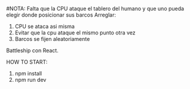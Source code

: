 #NOTA: Falta que la CPU ataque el tablero del humano y que uno pueda elegir donde posicionar sus barcos
Arreglar:
1. CPU se ataca asi misma
2. Evitar que la cpu ataque el mismo punto otra vez
3. Barcos se fijen aleatoriamente 


Battleship con React.

HOW TO START: 

1. npm install
2. npm run dev
